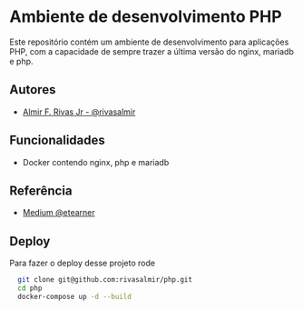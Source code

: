 
# Ambiente de desenvolvimento PHP

Este repositório contém um ambiente de desenvolvimento para aplicações PHP, com a capacidade de sempre trazer a última versão do nginx, mariadb e php.


## Autores

- [Almir F. Rivas Jr - @rivasalmir](https://medium.com/@rivasalmir)


## Funcionalidades

- Docker contendo nginx, php e mariadb



## Referência

 - [Medium @etearner](https://medium.com/@etearner/setting-up-a-php-development-environment-with-docker-06cc7396a858)
## Deploy

Para fazer o deploy desse projeto rode

```bash
  git clone git@github.com:rivasalmir/php.git
  cd php
  docker-compose up -d --build
```


